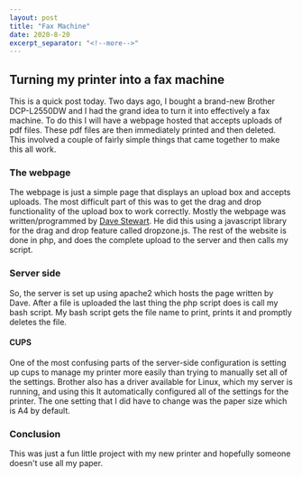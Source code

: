 ```yaml
---
layout: post
title: "Fax Machine"
date: 2020-8-20
excerpt_separator: "<!--more-->"
---
```

## Turning my printer into a fax machine  
This is a quick post today. Two days ago, I bought a brand-new Brother DCP-L2550DW and I had the grand idea to turn it into effectively a fax machine. To do this I will have a webpage hosted that accepts uploads of pdf files. These pdf files are then immediately printed and then deleted. This involved a couple of fairly simple things that came together to make this all work.  
<!--more-->  
  
### The webpage  
The webpage is just a simple page that displays an upload box and accepts uploads. The most difficult part of this was to get the drag and drop functionality of the upload box to work correctly. Mostly the webpage was written/programmed by [Dave Stewart](https://gitlab.sfnetwork.us/public). He did this using a javascript library for the drag and drop feature called dropzone.js. The rest of the website is done in php, and does the complete upload to the server and then calls my script.  
  
### Server side  
So, the server is set up using apache2 which hosts the page written by Dave. After a file is uploaded the last thing the php script does is call my bash script. My bash script gets the file name to print, prints it and promptly deletes the file.  
  
#### CUPS  
One of the most confusing parts of the server-side configuration is setting up cups to manage my printer more easily than trying to manually set all of the settings. Brother also has a driver available for Linux, which my server is running, and using this It automatically configured all of the settings for the printer. The one setting that I did have to change was the paper size which is A4 by default.  
  
### Conclusion  
This was just a fun little project with my new printer and hopefully someone doesn't use all my paper.
